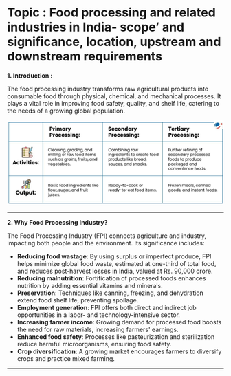 # Topic : Food processing and related industries in India- scope’ and significance, location, upstream and downstream requirements


**1. Introduction :**

The food processing industry transforms raw agricultural products into consumable food through physical, chemical, and mechanical processes. It plays a vital role in improving food safety, quality, and shelf life, catering to the needs of a growing global population.

![alt text](image-18.png)

----

**2. Why Food Processing Industry?**

The Food Processing Industry (FPI) connects agriculture and industry, impacting both people and the environment. Its significance includes:

- **Reducing food wastage**: By using surplus or imperfect produce, FPI helps minimize global food waste, estimated at one-third of total food, and reduces post-harvest losses in India, valued at Rs. 90,000 crore.
- **Reducing malnutrition**: Fortification of processed foods enhances nutrition by adding essential vitamins and minerals.
- **Preservation**: Techniques like canning, freezing, and dehydration extend food shelf life, preventing spoilage.
- **Employment generation**: FPI offers both direct and indirect job opportunities in a labor- and technology-intensive sector.
- **Increasing farmer income**: Growing demand for processed food boosts the need for raw materials, increasing farmers' earnings.
- **Enhanced food safety**: Processes like pasteurization and sterilization reduce harmful microorganisms, ensuring food safety.
- **Crop diversification**: A growing market encourages farmers to diversify crops and practice mixed farming.

-----


